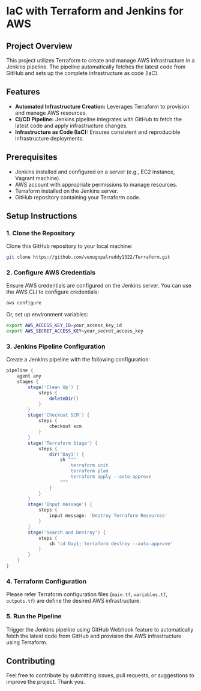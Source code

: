 
# IaC with Terraform and Jenkins for AWS

## Project Overview
This project utilizes Terraform to create and manage AWS infrastructure in a Jenkins pipeline. The pipeline automatically fetches the latest code from GitHub and sets up the complete infrastructure as code (IaC).

## Features
- **Automated Infrastructure Creation:** Leverages Terraform to provision and manage AWS resources.
- **CI/CD Pipeline:** Jenkins pipeline integrates with GitHub to fetch the latest code and apply infrastructure changes.
- **Infrastructure as Code (IaC):** Ensures consistent and reproducible infrastructure deployments.

## Prerequisites
- Jenkins installed and configured on a server (e.g., EC2 instance, Vagrant machine).
- AWS account with appropriate permissions to manage resources.
- Terraform installed on the Jenkins server.
- GitHub repository containing your Terraform code.

## Setup Instructions

### 1. Clone the Repository
Clone this GitHub repository to your local machine:
```sh
git clone https://github.com/venugopalreddy1322/Terraform.git
```

### 2. Configure AWS Credentials
Ensure AWS credentials are configured on the Jenkins server. You can use the AWS CLI to configure credentials:
```sh
aws configure
```
Or, set up environment variables:
```sh
export AWS_ACCESS_KEY_ID=your_access_key_id
export AWS_SECRET_ACCESS_KEY=your_secret_access_key
```


### 3. Jenkins Pipeline Configuration
Create a Jenkins pipeline with the following configuration:

```groovy
pipeline {
    agent any
    stages {
        stage('Clean Up') {
            steps {
                deleteDir()
            }
        }
        stage('Checkout SCM') {
            steps {
                checkout scm
            }
        }
        stage('Terraform Stage') {
            steps {
                dir('Day1') {
                    sh """
                        terraform init
                        terraform plan
                        terraform apply --auto-approve
                    """
                }
            }    
        }
        stage('Input message') {
            steps {
                input message: 'Destroy Terraform Resources' 
            }
        }
        stage('Search and Destroy') {
            steps {
                sh 'cd Day1; terraform destroy --auto-approve' 
            }
        }
    }
}
```

### 4. Terraform Configuration
Please refer Terraform configuration files (`main.tf`, `variables.tf`, `outputs.tf`) are define the desired AWS infrastructure.

### 5. Run the Pipeline
Trigger the Jenkins pipeline using GitHub Webhook feature to automatically fetch the latest code from GitHub and provision the AWS infrastructure using Terraform.

## Contributing
Feel free to contribute by submitting issues, pull requests, or suggestions to improve the project.
Thank you.
